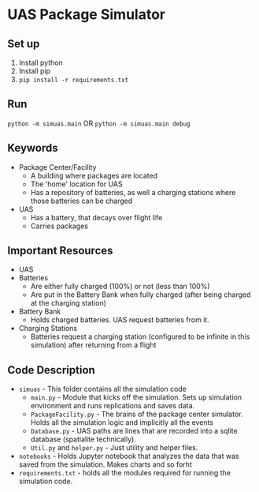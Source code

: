 # UAS Package Simulator


## Set up

1. Install python
2. Install pip
3. `pip install -r requirements.txt`


## Run

`python -m simuas.main` OR `python -m simuas.main debug`


## Keywords

* Package Center/Facility
    * A building where packages are located
    * The 'home' location for UAS
    * Has a repository of batteries, as well a charging stations where those batteries can be charged
* UAS
    * Has a battery, that decays over flight life
    * Carries packages

## Important Resources

* UAS
* Batteries
  * Are either fully charged (100%) or not (less than 100%)
  * Are put in the Battery Bank when fully charged (after being charged at the charging station)
* Battery Bank
  * Holds charged batteries. UAS request batteries from it.
* Charging Stations
    * Batteries request a charging station (configured to be infinite in this simulation) after returning from a flight


## Code Description

* `simuas` - This folder contains all the simulation code
  * `main.py` - Module that kicks off the simulation. Sets up simulation environment and runs replications and saves data.
  * `PackageFacility.py` - The brains of the package center simulator. Holds all the simulation logic and implicitly all the events
  * `Database.py` - UAS paths are lines that are recorded into a sqlite database (spatialite technically).  
  * `Util.py` and `helper.py` - Just utility and helper files.
* `notebooks` - Holds Jupyter notebook that analyzes the data that was saved from the simulation. Makes charts and so forht
* `requirements.txt` - holds all the modules required for running the simulation code.

